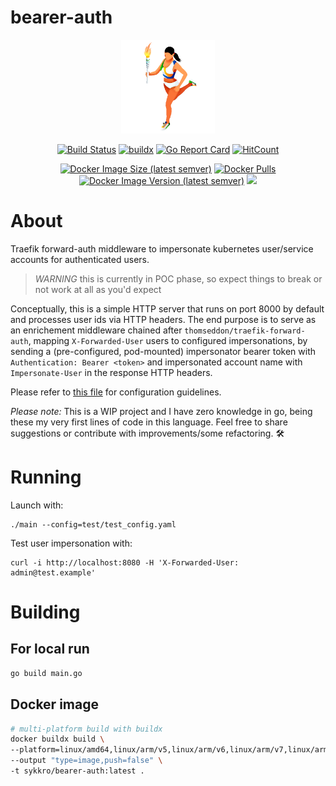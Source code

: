 # bearer-auth

<div align="center">

![alt text](.res/logo.png "bearer-auth")

[![Build Status](https://cloud.drone.io/api/badges/Sykkro/bearer-auth/status.svg)](https://cloud.drone.io/Sykkro/bearer-auth)
[![buildx](https://github.com/Sykkro/bearer-auth/workflows/buildx/badge.svg)](https://github.com/Sykkro/bearer-auth/actions?query=workflow%3Abuildx)
[![Go Report Card](https://goreportcard.com/badge/github.com/sykkro/bearer-auth)](https://goreportcard.com/report/github.com/sykkro/bearer-auth)
[![HitCount](http://hits.dwyl.com/sykkro/bearer-auth.svg)](http://hits.dwyl.com/sykkro/bearer-auth)


[![Docker Image Size (latest semver)](https://img.shields.io/docker/image-size/sykkro/bearer-auth)](https://hub.docker.com/repository/docker/sykkro/bearer-auth)
[![Docker Pulls](https://img.shields.io/docker/pulls/sykkro/bearer-auth)](https://hub.docker.com/repository/docker/sykkro/bearer-auth)
[![Docker Image Version (latest semver)](https://img.shields.io/docker/v/sykkro/bearer-auth)](https://hub.docker.com/repository/docker/sykkro/bearer-auth)
[![](https://img.shields.io/microbadger/layers/sykkro/bearer-auth)](https://microbadger.com/images/sykkro/bearer-auth)

<!--
[![Docker Automated](https://img.shields.io/docker/cloud/automated/sykkro/bearer-auth)](https://hub.docker.com/repository/docker/sykkro/bearer-auth)
[![Docker Build](https://img.shields.io/docker/cloud/build/sykkro/bearer-auth)](https://hub.docker.com/repository/docker/sykkro/bearer-auth)-->

</div>

# About 
Traefik forward-auth middleware to impersonate kubernetes user/service accounts for authenticated users.

> *WARNING* this is currently in POC phase, so expect things to break or not work at all as you'd expect

Conceptually, this is a simple HTTP server that runs on port 8000 by default and processes user ids via HTTP headers.
The end purpose is to serve as an enrichement middleware chained after `thomseddon/traefik-forward-auth`, mapping `X-Forwarded-User` users to configured impersonations, by sending a (pre-configured, pod-mounted) impersonator bearer token with `Authentication: Bearer <token>` and impersonated account name with `Impersonate-User` in the response HTTP headers.

Please refer to [this file](test/config_reference.yaml) for configuration guidelines.

*Please note:* This is a WIP project and I have zero knowledge in go, being these my very first lines of code in this language.
Feel free to share suggestions or contribute with improvements/some refactoring. 🛠

# Running

Launch with:
```
./main --config=test/test_config.yaml
```

Test user impersonation with:
```
curl -i http://localhost:8080 -H 'X-Forwarded-User: admin@test.example'
```

# Building

## For local run
```bash
go build main.go
```

## Docker image
```bash
# multi-platform build with buildx
docker buildx build \
--platform=linux/amd64,linux/arm/v5,linux/arm/v6,linux/arm/v7,linux/arm64 \
--output "type=image,push=false" \
-t sykkro/bearer-auth:latest .

```

